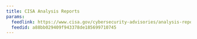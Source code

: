 ```yaml
---
title: CISA Analysis Reports
params:
  feedlink: https://www.cisa.gov/cybersecurity-advisories/analysis-reports.xml
  feedid: a88bb029409f943378de185699710745
---
```

